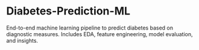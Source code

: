 # Diabetes-Prediction-ML
 End-to-end machine learning pipeline to predict diabetes based on diagnostic measures. Includes EDA, feature engineering, model evaluation, and insights.
